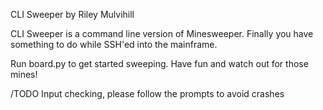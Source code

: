 CLI Sweeper
by Riley Mulvihill

CLI Sweeper is a command line version of Minesweeper.
Finally you have something to do while SSH'ed into the mainframe.

Run board.py to get started sweeping.
Have fun and watch out for those mines!

/TODO
Input checking, please follow the prompts to avoid crashes
